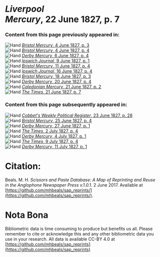 # *Liverpool Mercury*, 22 June 1827, p. 7  
  
### Content from this page previously appeared in:  
![Hand](http://scissorsandpaste.net/wp-content/uploads/2017/06/smallhandpointer.png) [*Bristol Mercury*, 4 June 1827, p. 3](https://mhbeals.github.io/sap_html/Bristol-Mercury/Bristol-Mercury-4-June-1827-p-3)  
![Hand](http://scissorsandpaste.net/wp-content/uploads/2017/06/smallhandpointer.png) [*Bristol Mercury*, 4 June 1827, p. 4](https://mhbeals.github.io/sap_html/Bristol-Mercury/Bristol-Mercury-4-June-1827-p-4)  
![Hand](http://scissorsandpaste.net/wp-content/uploads/2017/06/smallhandpointer.png) [*Derby Mercury*, 6 June 1827, p. 4](https://mhbeals.github.io/sap_html/Derby-Mercury/Derby-Mercury-6-June-1827-p-4)  
![Hand](http://scissorsandpaste.net/wp-content/uploads/2017/06/smallhandpointer.png) [*Ipswich Journal*, 9 June 1827, p. 1](https://mhbeals.github.io/sap_html/Ipswich-Journal/Ipswich-Journal-9-June-1827-p-1)  
![Hand](http://scissorsandpaste.net/wp-content/uploads/2017/06/smallhandpointer.png) [*Bristol Mercury*, 11 June 1827, p. 4](https://mhbeals.github.io/sap_html/Bristol-Mercury/Bristol-Mercury-11-June-1827-p-4)  
![Hand](http://scissorsandpaste.net/wp-content/uploads/2017/06/smallhandpointer.png) [*Ipswich Journal*, 16 June 1827, p. 4](https://mhbeals.github.io/sap_html/Ipswich-Journal/Ipswich-Journal-16-June-1827-p-4)  
![Hand](http://scissorsandpaste.net/wp-content/uploads/2017/06/smallhandpointer.png) [*Bristol Mercury*, 18 June 1827, p. 3](https://mhbeals.github.io/sap_html/Bristol-Mercury/Bristol-Mercury-18-June-1827-p-3)  
![Hand](http://scissorsandpaste.net/wp-content/uploads/2017/06/smallhandpointer.png) [*Derby Mercury*, 20 June 1827, p. 4](https://mhbeals.github.io/sap_html/Derby-Mercury/Derby-Mercury-20-June-1827-p-4)  
![Hand](http://scissorsandpaste.net/wp-content/uploads/2017/06/smallhandpointer.png) [*Caledonian Mercury*, 21 June 1827, p. 2](https://mhbeals.github.io/sap_html/Caledonian-Mercury/Caledonian-Mercury-21-June-1827-p-2)  
![Hand](http://scissorsandpaste.net/wp-content/uploads/2017/06/smallhandpointer.png) [*The Times*, 21 June 1827, p. 7](https://mhbeals.github.io/sap_html/The-Times/The-Times-21-June-1827-p-7)  
  
### Content from this page subsequently appeared in:  
![Hand](http://scissorsandpaste.net/wp-content/uploads/2017/06/smallhandpointer.png) [*Cobbet's Weekly Political Register*, 23 June 1827, p. 28](https://mhbeals.github.io/sap_html/Cobbet's-Weekly-Political-Register/Cobbet's-Weekly-Political-Register-23-June-1827-p-28)  
![Hand](http://scissorsandpaste.net/wp-content/uploads/2017/06/smallhandpointer.png) [*Bristol Mercury*, 25 June 1827, p. 4](https://mhbeals.github.io/sap_html/Bristol-Mercury/Bristol-Mercury-25-June-1827-p-4)  
![Hand](http://scissorsandpaste.net/wp-content/uploads/2017/06/smallhandpointer.png) [*Derby Mercury*, 27 June 1827, p. 1](https://mhbeals.github.io/sap_html/Derby-Mercury/Derby-Mercury-27-June-1827-p-1)  
![Hand](http://scissorsandpaste.net/wp-content/uploads/2017/06/smallhandpointer.png) [*The Times*, 2 July 1827, p. 4](https://mhbeals.github.io/sap_html/The-Times/The-Times-2-July-1827-p-4)  
![Hand](http://scissorsandpaste.net/wp-content/uploads/2017/06/smallhandpointer.png) [*Derby Mercury*, 4 July 1827, p. 1](https://mhbeals.github.io/sap_html/Derby-Mercury/Derby-Mercury-4-July-1827-p-1)  
![Hand](http://scissorsandpaste.net/wp-content/uploads/2017/06/smallhandpointer.png) [*The Times*, 9 July 1827, p. 4](https://mhbeals.github.io/sap_html/The-Times/The-Times-9-July-1827-p-4)  
![Hand](http://scissorsandpaste.net/wp-content/uploads/2017/06/smallhandpointer.png) [*Derby Mercury*, 11 July 1827, p. 1](https://mhbeals.github.io/sap_html/Derby-Mercury/Derby-Mercury-11-July-1827-p-1)  


# Citation: 

Beals. M. H. *Scissors and Paste Database: A Map of Reprinting and Reuse in the Anglophone Newspaper Press v.1.0.1.* 2 June 2017. Available at [https://github.com/mhbeals/sap_reprints/](https://github.com/mhbeals/sap_reprints/). 

# Nota Bona

Bibliometric data is time consuming to produce but benefits us all. Please remember to cite or acknowledge this and any other bibliometric data you use in your research. All data is available CC-BY 4.0 at [https://github.com/mhbeals/sap_reprints](https://github.com/mhbeals/sap_reprints)
